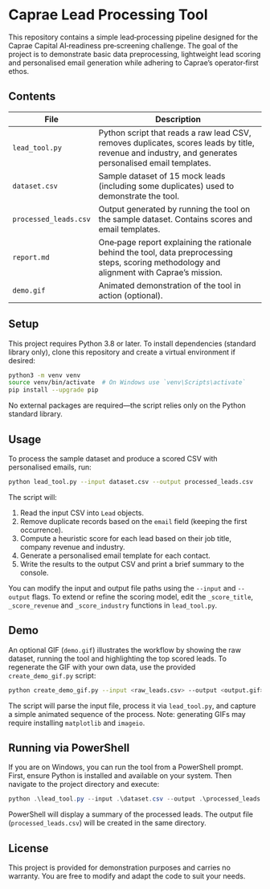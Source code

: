 # Caprae Lead Processing Tool

This repository contains a simple lead‑processing pipeline designed for the Caprae Capital AI‑readiness pre‑screening challenge. The goal of the project is to demonstrate basic data preprocessing, lightweight lead scoring and personalised email generation while adhering to Caprae’s operator‑first ethos.

## Contents

| File | Description |
| --- | --- |
| `lead_tool.py` | Python script that reads a raw lead CSV, removes duplicates, scores leads by title, revenue and industry, and generates personalised email templates. |
| `dataset.csv` | Sample dataset of 15 mock leads (including some duplicates) used to demonstrate the tool. |
| `processed_leads.csv` | Output generated by running the tool on the sample dataset. Contains scores and email templates. |
| `report.md` | One‑page report explaining the rationale behind the tool, data preprocessing steps, scoring methodology and alignment with Caprae’s mission. |
| `demo.gif` | Animated demonstration of the tool in action (optional). |

## Setup

This project requires Python 3.8 or later. To install dependencies (standard library only), clone this repository and create a virtual environment if desired:

```sh
python3 -m venv venv
source venv/bin/activate  # On Windows use `venv\Scripts\activate`
pip install --upgrade pip
```

No external packages are required—the script relies only on the Python standard library.

## Usage

To process the sample dataset and produce a scored CSV with personalised emails, run:

```sh
python lead_tool.py --input dataset.csv --output processed_leads.csv
```

The script will:

1. Read the input CSV into `Lead` objects.
2. Remove duplicate records based on the `email` field (keeping the first occurrence).
3. Compute a heuristic score for each lead based on their job title, company revenue and industry.
4. Generate a personalised email template for each contact.
5. Write the results to the output CSV and print a brief summary to the console.

You can modify the input and output file paths using the `--input` and `--output` flags. To extend or refine the scoring model, edit the `_score_title`, `_score_revenue` and `_score_industry` functions in `lead_tool.py`.

## Demo

An optional GIF (`demo.gif`) illustrates the workflow by showing the raw dataset, running the tool and highlighting the top scored leads. To regenerate the GIF with your own data, use the provided `create_demo_gif.py` script:

```sh
python create_demo_gif.py --input <raw_leads.csv> --output <output.gif>
```

The script will parse the input file, process it via `lead_tool.py`, and capture a simple animated sequence of the process. Note: generating GIFs may require installing `matplotlib` and `imageio`.

## Running via PowerShell

If you are on Windows, you can run the tool from a PowerShell prompt. First, ensure Python is installed and available on your system. Then navigate to the project directory and execute:

```powershell
python .\lead_tool.py --input .\dataset.csv --output .\processed_leads.csv
```

PowerShell will display a summary of the processed leads. The output file (`processed_leads.csv`) will be created in the same directory.

## License

This project is provided for demonstration purposes and carries no warranty. You are free to modify and adapt the code to suit your needs.